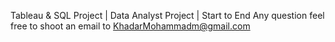 Tableau & SQL Project | Data Analyst Project | Start to End
Any question feel free to shoot an email to KhadarMohammadm@gmail.com
